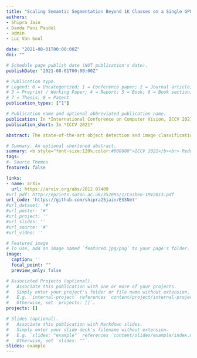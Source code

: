 ```yaml
---
title: "Scaling Semantic Segmentation Beyond 1K Classes on a Single GPU"
authors:
- Shipra Jain
- Danda Pani Paudel
- admin
- Luc Van Gool

date: "2021-08-01T00:00:00Z"
doi: ""

# Schedule page publish date (NOT publication's date).
publishDate: "2021-08-01T00:00:00Z"

# Publication type.
# Legend: 0 = Uncategorized; 1 = Conference paper; 2 = Journal article;
# 3 = Preprint / Working Paper; 4 = Report; 5 = Book; 6 = Book section;
# 7 = Thesis; 8 = Patent
publication_types: ["1"]

# Publication name and optional abbreviated publication name.
publication: In *International Conference on Computer Vision, ICCV 2021*
publication_short: In *ICCV 2021*

abstract: The state-of-the-art object detection and image classification methods can perform impressively on more than 9k and 10k classes, respectively. In contrast, the number of classes in semantic segmentation datasets is relatively limited. This is not surprising when the restrictions caused by the lack of labeled data and high computation demand for segmentation are considered. In this paper, we propose a novel training methodology to train and scale the existing semantic segmentation models for a large number of semantic classes without increasing the memory overhead. In our embedding-based scalable segmentation approach, we reduce the space complexity of the segmentation model's output from O(C) to O(1), propose an approximation method for ground-truth class probability, and use it to compute cross-entropy loss. The proposed approach is general and can be adopted by any state-of-the-art segmentation model to gracefully scale it for any number of semantic classes with only one GPU. Our approach achieves similar, and in some cases, even better mIoU for Cityscapes, Pascal VOC, ADE20k, COCO-Stuff10k datasets when adopted to DeeplabV3+ model with different backbones. We demonstrate a clear benefit of our approach on a dataset with 1284 classes, bootstrapped from LVIS and COCO annotations, with three times better mIoU than the DeeplabV3+ model.

# Summary. An optional shortened abstract.
summary: <b style="font-size:120%;color:#008080">ICCV 2021</b><br> Reducing memory complexity for training semantic segmentation models with large number of classes.
tags:
#- Source Themes
featured: false

links:
- name: arXiv
  url: https://arxiv.org/abs/2012.07489
#url_pdf: http://eprints.soton.ac.uk/352095/1/Cushen-IMV2013.pdf
url_code: 'https://github.com/shipra25jain/ESSNet'
#url_dataset: '#'
#url_poster: '#'
#url_project: ''
#url_slides: ''
#url_source: '#'
#url_video: ''

# Featured image
# To use, add an image named `featured.jpg/png` to your page's folder. 
image:
  caption: ''
  focal_point: ""
  preview_only: false

# Associated Projects (optional).
#   Associate this publication with one or more of your projects.
#   Simply enter your project's folder or file name without extension.
#   E.g. `internal-project` references `content/project/internal-project/index.md`.
#   Otherwise, set `projects: []`.
projects: []

# Slides (optional).
#   Associate this publication with Markdown slides.
#   Simply enter your slide deck's filename without extension.
#   E.g. `slides: "example"` references `content/slides/example/index.md`.
#   Otherwise, set `slides: ""`.
slides: example
---
```



